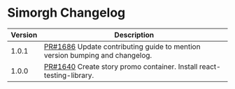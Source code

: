 # Simorgh Changelog

<!-- prettier-ignore -->
| Version | Description |
|---------|-------------|
| 1.0.1   | [PR#1686](https://github.com/bbc/simorgh/pull/1686) Update contributing guide to mention version bumping and changelog. |
| 1.0.0   | [PR#1640](https://github.com/BBC-News/psammead/pull/1640) Create story promo container. Install react-testing-library. |
